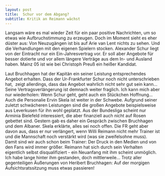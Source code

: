 ```yaml
---
layout: post
title:  Schur vor dem Abgang?
subtitle: Kritik an Reimann wächst
---
```


Langsam wäre es mal wieder Zeit für ein paar positive Nachrichten, um so etwas wie Aufbruchstimmung zu erzeugen. Doch im Moment sieht es eher düster aus: Von Neuzugängen ist bis auf Arie van Lent nichts zu sehen. Und die Verhandlungen mit den eigenen Spielern stocken. Alexander Schur liegt von der Eintracht nur ein Ein-Jahresvertrag vor. Er soll aber Angebote für besser dotierte und vor allem längere Verträge aus dem In- und Ausland haben. Mainz 05 ist wie bei Christoph Preuß ein heißer Kandidat.

Laut Bruchhagen hat der Kapitän ein seiner Leistung entsprechendes Angebot erhalten. Dass der Ur-Frankfurter Schur noch nicht unterschrieben hat,  zeigt allerdings, dass das Angebot wahrlich nicht sehr gut sein kann... Seine Vertragsverlängerung ist demnach weiter fraglich. Ich kann mich aber nur wiederholen: Wenn Schur geht, geht auch ein Stückchen Hoffnung...  
Auch die Personalie Ervin Skela ist weiter in der Schwebe. Aufgrund seiner zuletzt schwächeren Leistungen sind die großen Angebote beispielsweise aus Leverkusen für ihn wohl geplatzt. Aus der Bundesliga scheint nur Arminia Bielefeld interessiert, die aber finanziell auch nicht auf Rosen gebettet sind. Gestern gab es daher ein Gespräch zwischen Bruchhagen und dem Albaner. Skela erklärte, alles sei noch offen. Die FR geht aber davon aus, dass er nur verlängert, wenn Willi Reimann nicht mehr Trainer ist und die Mannschaft noch verstärkt wird (was sie zweifelsohne muss).  
Damit sind wir auch schon beim Trainer: Der Druck in den Medien und von den Fans wird immer größer. Reimann hat sich durch sein Verhalten eigentlich selbst disqualifiziert - ein Neuanfang mit ihm scheint unmöglich. Ich habe lange hinter ihm gestanden, doch mittlerweile... Trotz aller gegenteiligen Äußerungen von Heribert Bruchhagen: Auf der morgigen Aufsichtsratssitzung muss etwas passieren!
